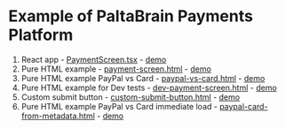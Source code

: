 # Example of PaltaBrain Payments Platform

1. React app - [PaymentScreen.tsx](src/components/PaymentScreen.tsx) - [demo](https://paltabrain-payments-web-examples.pages.dev/)
2. Pure HTML example - [payment-screen.html](static/payment-screen.html) - [demo](https://paltabrain-payments-web-examples.pages.dev/payment-screen.html)
3. Pure HTML example PayPal vs Card - [paypal-vs-card.html](static/paypal-vs-card.html) - [demo](https://paltabrain-payments-web-examples.pages.dev/paypal-vs-card)
4. Pure HTML example for Dev tests - [dev-payment-screen.html](static/dev-payment-screen.html) - [demo](https://paltabrain-payments-web-examples.pages.dev/dev-payment-screen.html)
5. Custom submit button - [custom-submit-button.html](static/custom-submit-button.html) - [demo](https://paltabrain-payments-web-examples.pages.dev/custom-submit-button.html)
6. Pure HTML example PayPal vs Card immediate load - [paypal-card-from-metadata.html](static/paypal-card-from-metadata.html) - [demo](https://paltabrain-payments-web-examples.pages.dev/paypal-card-from-metadata.html)